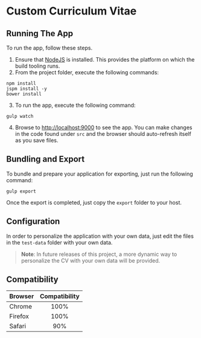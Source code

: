 # Custom Curriculum Vitae

## Running The App

To run the app, follow these steps.

1. Ensure that [NodeJS](http://nodejs.org/) is installed. This provides the platform on which the build tooling runs.
2. From the project folder, execute the following commands:

  ```shell
  npm install
  jspm install -y
  bower install
  ```
3. To run the app, execute the following command:

  ```shell
  gulp watch
  ```
4. Browse to [http://localhost:9000](http://localhost:9000) to see the app. You can make changes in the code found under `src` and the browser should auto-refresh itself as you save files.

## Bundling and Export
To bundle and prepare your application for exporting, just run the following command:
```shell
gulp export
```

Once the export is completed, just copy the `export` folder to your host.

## Configuration
In order to personalize the application with your own data, just edit the files in the `test-data` folder with your own data. 
> **Note**: In future releases of this project, a more dynamic way to personalize the CV with your own data will be provided.

## Compatibility
| Browser       | Compatibility |
| ------------- |:-------------:|
| Chrome        | 100%          |
| Firefox       | 100%          |
| Safari        | 90%           |
